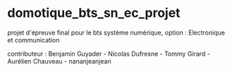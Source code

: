 ﻿# domotique_bts_sn_ec_projet
projet d'épreuve final pour le bts système numérique, option : Electronique et communication  

contributeur : Benjamin Guyader - Nicolas Dufresne - Tommy Girard - Aurélien Chauveau - nananjeanjean